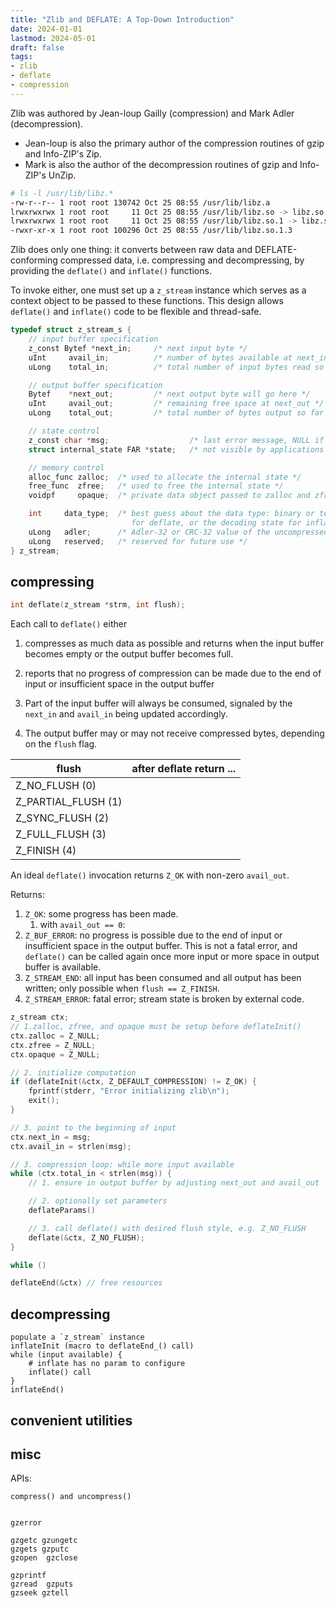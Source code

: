 ```yaml
---
title: "Zlib and DEFLATE: A Top-Down Introduction"
date: 2024-01-01
lastmod: 2024-05-01
draft: false
tags:
- zlib
- deflate
- compression
---
```


Zlib was authored by Jean-loup Gailly (compression) and Mark Adler (decompression).
- Jean-loup is also the primary author of the compression routines of gzip and Info-ZIP's Zip.
- Mark is also the author of the decompression routines of gzip and Info-ZIP's UnZip.

```sh
# ls -l /usr/lib/libz.*
-rw-r--r-- 1 root root 130742 Oct 25 08:55 /usr/lib/libz.a
lrwxrwxrwx 1 root root     11 Oct 25 08:55 /usr/lib/libz.so -> libz.so.1.3
lrwxrwxrwx 1 root root     11 Oct 25 08:55 /usr/lib/libz.so.1 -> libz.so.1.3
-rwxr-xr-x 1 root root 100296 Oct 25 08:55 /usr/lib/libz.so.1.3
```

Zlib does only one thing: it converts between raw data and DEFLATE-conforming compressed data, i.e. compressing and decompressing,
by providing the `deflate()` and `inflate()` functions.

To invoke either, one must set up a `z_stream` instance which serves as a context object to be passed to these functions.
This design allows `deflate()` and `inflate()` code to be flexible and thread-safe.

```c
typedef struct z_stream_s {
    // input buffer specification
    z_const Bytef *next_in;     /* next input byte */
    uInt     avail_in;          /* number of bytes available at next_in */
    uLong    total_in;          /* total number of input bytes read so far */

    // output buffer specification
    Bytef    *next_out;         /* next output byte will go here */
    uInt     avail_out;         /* remaining free space at next_out */
    uLong    total_out;         /* total number of bytes output so far */

    // state control
    z_const char *msg;                  /* last error message, NULL if no error */
    struct internal_state FAR *state;   /* not visible by applications */

    // memory control
    alloc_func zalloc;  /* used to allocate the internal state */
    free_func  zfree;   /* used to free the internal state */
    voidpf     opaque;  /* private data object passed to zalloc and zfree */

    int     data_type;  /* best guess about the data type: binary or text
                           for deflate, or the decoding state for inflate */
    uLong   adler;      /* Adler-32 or CRC-32 value of the uncompressed data */
    uLong   reserved;   /* reserved for future use */
} z_stream;
```

## compressing

```c
int deflate(z_stream *strm, int flush);
```

Each call to `deflate()` either
1. compresses as much data as possible and returns when the input buffer becomes empty or the output buffer becomes full.
2. reports that no progress of compression can be made due to the end of input or insufficient space in the output buffer

1. Part of the input buffer will always be consumed, signaled by the `next_in` and `avail_in` being updated accordingly.
2. The output buffer may or may not receive compressed bytes, depending on the `flush` flag.

| flush               | after deflate return ... |
|---------------------|--------------------------|
| Z_NO_FLUSH      (0) |                          |
| Z_PARTIAL_FLUSH (1) |                          |
| Z_SYNC_FLUSH    (2) |                          |
| Z_FULL_FLUSH    (3) |                          |
| Z_FINISH        (4) |                          |

An ideal `deflate()` invocation returns `Z_OK` with non-zero `avail_out`. 

Returns:
1. `Z_OK`: some progress has been made.
    1. with `avail_out == 0`:
2. `Z_BUF_ERROR`: no progress is possible due to the end of input or insufficient space in the output buffer. This is not a fatal error, and `deflate()` can be called again once more input or more space in output buffer is available.
3. `Z_STREAM_END`: all input has been consumed and all output has been written; only possible when `flush == Z_FINISH`.
4. `Z_STREAM_ERROR`: fatal error; stream state is broken by external code.

```c
z_stream ctx;
// 1.zalloc, zfree, and opaque must be setup before deflateInit()
ctx.zalloc = Z_NULL;
ctx.zfree = Z_NULL;
ctx.opaque = Z_NULL;

// 2. initialize computation
if (deflateInit(&ctx, Z_DEFAULT_COMPRESSION) != Z_OK) {
    fprintf(stderr, "Error initializing zlib\n");
    exit();
}

// 3. point to the beginning of input
ctx.next_in = msg;
ctx.avail_in = strlen(msg);

// 3. compression loop: while more input available
while (ctx.total_in < strlen(msg)) {
    // 1. ensure in output buffer by adjusting next_out and avail_out

    // 2. optionally set parameters
    deflateParams()

    // 3. call deflate() with desired flush style, e.g. Z_NO_FLUSH
    deflate(&ctx, Z_NO_FLUSH);
}

while ()

deflateEnd(&ctx) // free resources
```


## decompressing

```
populate a `z_stream` instance
inflateInit (macro to deflateEnd_() call)
while (input available) {
    # inflate has no param to configure
    inflate() call          
}
inflateEnd()
```

## convenient utilities

## misc

APIs:

```
compress() and uncompress()


gzerror

gzgetc gzungetc
gzgets gzputc
gzopen  gzclose

gzprintf
gzread  gzputs
gzseek gztell
```